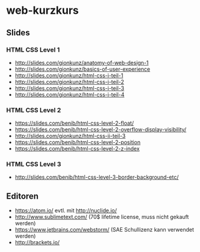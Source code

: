 # web-kurzkurs

## Slides

### HTML CSS Level 1
  * http://slides.com/gionkunz/anatomy-of-web-design-1
  * http://slides.com/gionkunz/basics-of-user-experience
  * http://slides.com/gionkunz/html-css-i-teil-1
  * http://slides.com/gionkunz/html-css-i-teil-2
  * http://slides.com/gionkunz/html-css-i-teil-3
  * http://slides.com/gionkunz/html-css-i-teil-4

### HTML CSS Level 2
  * https://slides.com/benib/html-css-level-2-float/
  * https://slides.com/benib/html-css-level-2-overflow-display-visibility/
  * http://slides.com/gionkunz/html-css-ii-teil-3
  * https://slides.com/benib/html-css-level-2-position
  * https://slides.com/benib/html-css-level-2-z-index

### HTML CSS Level 3
  * http://slides.com/benib/html-css-level-3-border-background-etc/

## Editoren
  * https://atom.io/ evtl. mit http://nuclide.io/
  * http://www.sublimetext.com/ (70$ lifetime license, muss nicht gekauft werden)
  * https://www.jetbrains.com/webstorm/ (SAE Schullizenz kann verwendet werden)
  * http://brackets.io/
